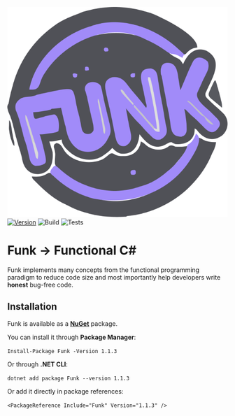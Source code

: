 ![Funk](docs/Files/Funk.png)
[![Version](https://img.shields.io/nuget/vpre/Funk.svg)](https://www.nuget.org/packages/Funk)
![Build](https://github.com/cerimharun/Funk/workflows/Build/badge.svg)
![Tests](https://github.com/cerimharun/Funk/workflows/Tests/badge.svg)

# Funk -> Functional C#

Funk implements many concepts from the functional programming paradigm to reduce code size and most importantly help developers write **honest** bug-free code.

## Installation

Funk is available as a [**NuGet**](https://www.nuget.org/packages/Funk) package.

You can install it through **Package Manager**:

`Install-Package Funk -Version 1.1.3`

Or through **.NET CLI**:

`dotnet add package Funk --version 1.1.3`

Or add it directly in package references:

`<PackageReference Include="Funk" Version="1.1.3" />`
